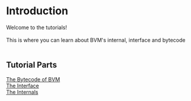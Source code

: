 # Introduction
Welcome to the tutorials!
<br>
<br>
This is where you can learn about BVM's internal, interface and bytecode
<br>
<br>

## Tutorial Parts
<a href="./bytecode/index.md">The Bytecode of BVM</a>
<br>
<a href="./interface/index.md">The Interface</a>
<br>
<a href="./internals/index.md">The Internals</a>